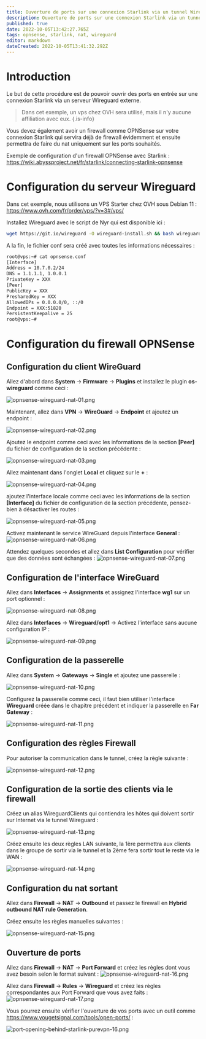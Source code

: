 ```yaml
---
title: Ouverture de ports sur une connexion Starlink via un tunnel Wireguard
description: Ouverture de ports sur une connexion Starlink via un tunnel Wireguard sur un VPS
published: true
date: 2022-10-05T13:42:27.765Z
tags: opnsense, starlink, nat, wireguard
editor: markdown
dateCreated: 2022-10-05T13:41:32.292Z
---
```


# Introduction
Le but de cette procédure est de pouvoir ouvrir des ports en entrée sur une connexion Starlink via un serveur Wireguard externe.

> Dans cet exemple, un vps chez OVH sera utilisé, mais il n'y aucune affiliation avec eux.
{.is-info}

Vous devez également avoir un firewall comme OPNSense sur votre connexion Starlink qui servira déjà de firewall évidemment et ensuite permettra de faire du nat uniquement sur les ports souhaités.

Exemple de configuration d'un firewall OPNSense avec Starlink : https://wiki.abyssproject.net/fr/starlink/connecting-starlink-opnsense


# Configuration du serveur Wireguard

Dans cet exemple, nous utilisons un VPS Starter chez OVH sous Debian 11 : https://www.ovh.com/fr/order/vps/?v=3#/vps/

Installez Wireguard avec le script de Nyr qui est disponible ici : 

```bash
wget https://git.io/wireguard -O wireguard-install.sh && bash wireguard-install.sh
```

A la fin, le fichier conf sera créé avec toutes les informations nécessaires :
```bash
root@vps:~# cat opnsense.conf
[Interface]
Address = 10.7.0.2/24
DNS = 1.1.1.1, 1.0.0.1
PrivateKey = XXX
[Peer]
PublicKey = XXX
PresharedKey = XXX
AllowedIPs = 0.0.0.0/0, ::/0
Endpoint = XXX:51820
PersistentKeepalive = 25
root@vps:~#
```

# Configuration du firewall OPNSense

## Configuration du client WireGuard

Allez d'abord dans **System** -> **Firmware** -> **Plugins** et installez le plugin **os-wireguard** comme ceci :

![opnsense-wireguard-nat-01.png](/starlink/nat-behind-starlink/wireguard/opnsense-wireguard-nat-01.png)


Maintenant, allez dans **VPN** -> **WireGuard** -> **Endpoint** et ajoutez un endpoint : 

![opnsense-wireguard-nat-02.png](/starlink/nat-behind-starlink/wireguard/opnsense-wireguard-nat-02.png)

Ajoutez le endpoint  comme ceci avec les informations de la section **[Peer]** du fichier de configuration de la section précédente :

![opnsense-wireguard-nat-03.png](/starlink/nat-behind-starlink/wireguard/opnsense-wireguard-nat-03.png)

Allez maintenant dans l'onglet **Local** et cliquez sur le **+** :

![opnsense-wireguard-nat-04.png](/starlink/nat-behind-starlink/wireguard/opnsense-wireguard-nat-04.png)

ajoutez l'interface locale comme ceci avec les informations de la section **[Interface]** du fichier de configuration de la section précédente, pensez-bien à désactiver les routes : 

![opnsense-wireguard-nat-05.png](/starlink/nat-behind-starlink/wireguard/opnsense-wireguard-nat-05.png)

Activez maintenant le service WireGuard depuis l'interface **General** :
![opnsense-wireguard-nat-06.png](/starlink/nat-behind-starlink/wireguard/opnsense-wireguard-nat-06.png)

Attendez quelques secondes et allez dans **List Configuration** pour vérifier que des données sont échangées :
![opnsense-wireguard-nat-07.png](/starlink/nat-behind-starlink/wireguard/opnsense-wireguard-nat-07.png)


## Configuration de l'interface WireGuard

Allez dans **Interfaces** -> **Assignments** et assignez l'interface **wg1** sur un port optionnel : 

![opnsense-wireguard-nat-08.png](/starlink/nat-behind-starlink/wireguard/opnsense-wireguard-nat-08.png)

Allez dans **Interfaces** -> **Wireguard/opt1** -> Activez l'interface sans aucune configuration IP :

![opnsense-wireguard-nat-09.png](/starlink/nat-behind-starlink/wireguard/opnsense-wireguard-nat-09.png)


## Configuration de la passerelle

Allez dans **System** -> **Gateways** -> **Single** et ajoutez une passerelle :

![opnsense-wireguard-nat-10.png](/starlink/nat-behind-starlink/wireguard/opnsense-wireguard-nat-10.png)


Configurez la passerelle comme ceci, il faut bien utiliser l'interface **Wireguard** créée dans le chapitre précédent et indiquer la passerelle en **Far Gateway** : 

![opnsense-wireguard-nat-11.png](/starlink/nat-behind-starlink/wireguard/opnsense-wireguard-nat-11.png)


## Configuration des règles Firewall

Pour autoriser la communication dans le tunnel, créez la règle suivante : 

![opnsense-wireguard-nat-12.png](/starlink/nat-behind-starlink/wireguard/opnsense-wireguard-nat-12.png)


## Configuration de la sortie des clients via le firewall

Créez un alias WireguardClients qui contiendra les hôtes qui doivent sortir sur Internet via le tunnel Wireguard :

![opnsense-wireguard-nat-13.png](/starlink/nat-behind-starlink/wireguard/opnsense-wireguard-nat-13.png)

Créez ensuite les deux règles LAN suivante, la 1ère permettra aux clients dans le groupe de sortir via le tunnel et la 2ème fera sortir tout le reste via le WAN :

![opnsense-wireguard-nat-14.png](/starlink/nat-behind-starlink/wireguard/opnsense-wireguard-nat-14.png)


## Configuration du nat sortant

Allez dans **Firewall** -> **NAT** -> **Outbound** et passez le firewall en **Hybrid outbound NAT rule Generation**.

Créez ensuite les règles manuelles suivantes : 

![opnsense-wireguard-nat-15.png](/starlink/nat-behind-starlink/wireguard/opnsense-wireguard-nat-15.png)


## Ouverture de ports

Allez dans **Firewall** -> **NAT** -> **Port Forward** et créez les règles dont vous avez besoin selon le format suivant : 
![opnsense-wireguard-nat-16.png](/starlink/nat-behind-starlink/wireguard/opnsense-wireguard-nat-16.png)

Allez dans **Firewall** -> **Rules** -> **Wireguard**  et créez les règles correspondantes aux Port Forward que vous avez faits :
![opnsense-wireguard-nat-17.png](/starlink/nat-behind-starlink/wireguard/opnsense-wireguard-nat-17.png)


Vous pourrez ensuite vérifier l'ouverture de vos ports avec un outil comme https://www.yougetsignal.com/tools/open-ports/ :

![port-opening-behind-starlink-purevpn-16.png](/starlink/nat-behind-starlink/port-opening-behind-starlink-purevpn-16.png)
